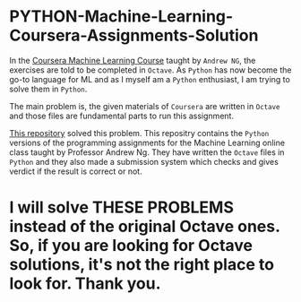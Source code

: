# PYTHON-Machine-Learning-Coursera-Assignments-Solution
In the [Coursera Machine Learning Course](https://www.coursera.org/learn/machine-learning/home/welcome) taught by `Andrew NG`, the exercises are told to be completed in `Octave`. As `Python` has now become the go-to language for ML and as I myself am a `Python` enthusiast, I am trying to solve them in `Python`. 

The main problem is, the given materials of `Coursera` are written in `Octave` and those files are fundamental parts to run this assignment.

[This repository](https://github.com/dibgerge/ml-coursera-python-assignments) solved this problem. This repositry contains the `Python` versions of the programming assignments for the Machine Learning online class taught by Professor Andrew Ng. They have written the `Octave` files in `Python` and they also made a submission system which checks and gives verdict if the result is correct or not.

# I will solve THESE PROBLEMS instead of the original Octave ones. So, if you are looking for Octave solutions, it's not the right place to look for. Thank you. 